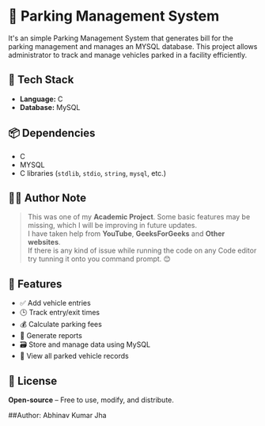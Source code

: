 # 🚗 Parking Management System

It's an simple Parking Management System that generates bill for the parking management and manages an MYSQL database. This project allows administrator to track and manage vehicles parked in a facility efficiently.

## 🧰 Tech Stack

- **Language:** C
- **Database:** MySQL

## 📦 Dependencies

- C
- MYSQL
- C libraries (`stdlib`, `stdio`, `string`, `mysql`, etc.)

## 👨‍💻 Author Note

> This was one of my **Academic Project**. Some basic features may be missing, which I will be improving in future updates.  
> I have taken help from **YouTube**, **GeeksForGeeks** and **Other websites**.  
> If there is any kind of issue while running the code on any Code editor try tunning it onto you command prompt. 😊
  
## 📌 Features

- ✅ Add vehicle entries
- 🕒 Track entry/exit times
- 💰 Calculate parking fees
- 📄 Generate reports
- 🗃️ Store and manage data using MySQL
- 🧾 View all parked vehicle records


## 📄 License

**Open-source** – Free to use, modify, and distribute.

##Author: Abhinav Kumar Jha
